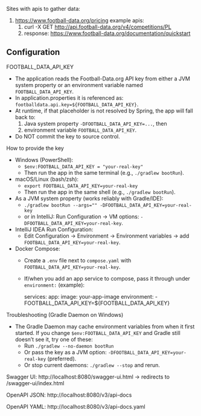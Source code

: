 Sites with apis to gather data:
1. https://www.football-data.org/pricing
   example apis:
   1. curl -X GET http://api.football-data.org/v4/competitions/PL
   2. response: https://www.football-data.org/documentation/quickstart


Configuration
-------------

FOOTBALL_DATA_API_KEY
- The application reads the Football-Data.org API key from either a JVM system property or an environment variable named `FOOTBALL_DATA_API_KEY`.
- In application.properties it is referenced as: `footballdata.api.key=${FOOTBALL_DATA_API_KEY}`.
- At runtime, if that placeholder is not resolved by Spring, the app will fall back to:
  1) Java system property `-DFOOTBALL_DATA_API_KEY=...`, then
  2) environment variable `FOOTBALL_DATA_API_KEY`.
- Do NOT commit the key to source control.

How to provide the key
- Windows (PowerShell):
  - `$env:FOOTBALL_DATA_API_KEY = "your-real-key"`
  - Then run the app in the same terminal (e.g., `./gradlew bootRun`).
- macOS/Linux (bash/zsh):
  - `export FOOTBALL_DATA_API_KEY=your-real-key`
  - Then run the app in the same shell (e.g., `./gradlew bootRun`).
- As a JVM system property (works reliably with Gradle/IDE):
  - `./gradlew bootRun --args="" -DFOOTBALL_DATA_API_KEY=your-real-key`
  - or in IntelliJ: Run Configuration → VM options: `-DFOOTBALL_DATA_API_KEY=your-real-key`.
- IntelliJ IDEA Run Configuration:
  - Edit Configuration → Environment → Environment variables → add `FOOTBALL_DATA_API_KEY=your-real-key`.
- Docker Compose:
  - Create a `.env` file next to `compose.yaml` with `FOOTBALL_DATA_API_KEY=your-real-key`.
  - If/when you add an app service to compose, pass it through under `environment:` (example):
    
    services:
      app:
        image: your-app-image
        environment:
          - FOOTBALL_DATA_API_KEY=${FOOTBALL_DATA_API_KEY}

Troubleshooting (Gradle Daemon on Windows)
- The Gradle Daemon may cache environment variables from when it first started. If you change
  `$env:FOOTBALL_DATA_API_KEY` and Gradle still doesn’t see it, try one of these:
  - Run `./gradlew --no-daemon bootRun`
  - Or pass the key as a JVM option: `-DFOOTBALL_DATA_API_KEY=your-real-key` (preferred).
  - Or stop current daemons: `./gradlew --stop` and rerun.

Swagger UI:
http://localhost:8080/swagger-ui.html → redirects to /swagger-ui/index.html

OpenAPI JSON:
http://localhost:8080/v3/api-docs

OpenAPI YAML:
http://localhost:8080/v3/api-docs.yaml